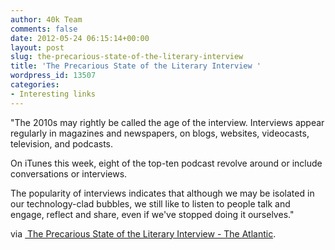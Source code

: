 ```yaml
---
author: 40k Team
comments: false
date: 2012-05-24 06:15:14+00:00
layout: post
slug: the-precarious-state-of-the-literary-interview
title: 'The Precarious State of the Literary Interview '
wordpress_id: 13507
categories:
- Interesting links
---
```


"The 2010s may rightly be called the age of the interview. Interviews appear regularly in magazines and newspapers, on blogs, websites, videocasts, television, and podcasts.

On iTunes this week, eight of the top-ten podcast revolve around or include conversations or interviews.

The popularity of interviews indicates that although we may be isolated in our technology-clad bubbles, we still like to listen to people talk and engage, reflect and share, even if we've stopped doing it ourselves."

via [ The Precarious State of the Literary Interview - The Atlantic](http://www.theatlantic.com/entertainment/archive/2012/05/the-precarious-state-of-the-literary-interview/257384/).
